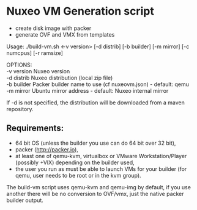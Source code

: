# Nuxeo VM Generation script

- create disk image with packer
- generate OVF and VMX from templates

Usage: ./build-vm.sh &lt;-v version> [-d distrib] [-b builder] [-m mirror] [-c numcpus] [-r ramsize]

OPTIONS:  
  -v version  Nuxeo version  
  -d distrib  Nuxeo distribution (local zip file)  
  -b builder  Packer builder name to use (cf nuxeovm.json) - default: qemu  
  -m mirror   Ubuntu mirror address - default: Nuxeo internal mirror  


If -d is not specified, the distribution will be downloaded from a maven repository.


## Requirements:
- 64 bit OS (unless the builder you use can do 64 bit over 32 bit),  
- packer (http://packer.io),  
- at least one of qemu-kvm, virtualbox or VMware Workstation/Player (possibly +VIX) depending on the builder used,  
- the user you run as must be able to launch VMs for your builder (for qemu, user needs to be root or in the kvm group).  

The build-vm script uses qemu-kvm and qemu-img by default, if you use another there will be no conversion to OVF/vmx, just the native packer builder output.


